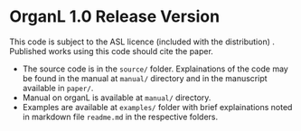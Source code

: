# OrganL 1.0 Release Version
This code is subject to the ASL licence (included with the distribution) . Published works using this code should cite the paper.

- The source code is in the `source/` folder. Explainations of the code may be found in the manual at `manual/` directory and in the manuscript available in `paper/`.
- Manual on organL is available at `manual/` directory.
- Examples are available at `examples/` folder with brief explainations noted in markdown file `readme.md` in the respective folders.

